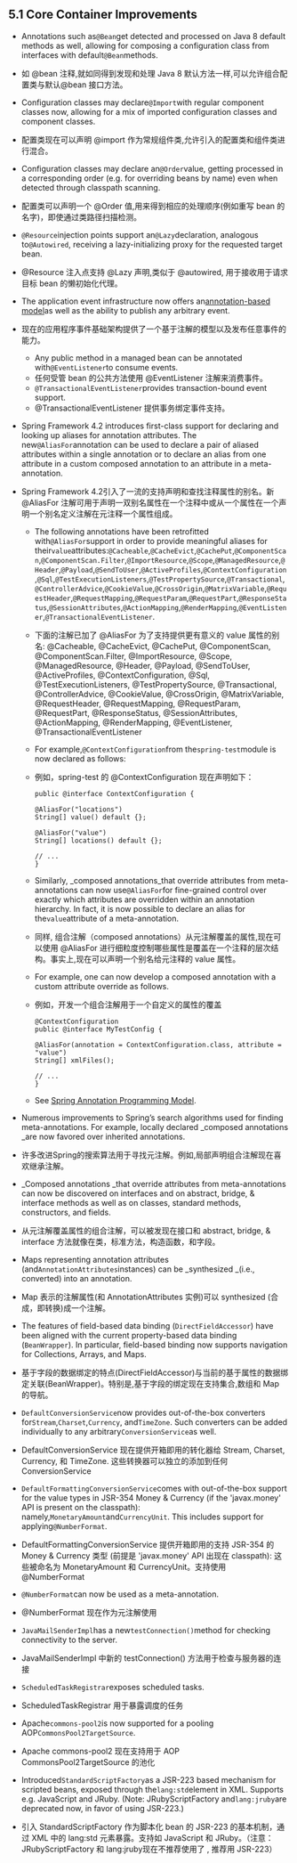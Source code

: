 ## 5.1 Core Container Improvements

* Annotations such as`@Bean`get detected and processed on Java 8 default methods as well, allowing for composing a configuration class from interfaces with default`@Bean`methods.
* 如 @bean 注释,就如同得到发现和处理 Java 8 默认方法一样,可以允许组合配置类与默认@bean 接口方法。
* Configuration classes may declare`@Import`with regular component classes now, allowing for a mix of imported configuration classes and component classes.
* 配置类现在可以声明 @import 作为常规组件类,允许引入的配置类和组件类进行混合。
* Configuration classes may declare an`@Order`value, getting processed in a corresponding order \(e.g. for overriding beans by name\) even when detected through classpath scanning.
* 配置类可以声明一个 @Order 值,用来得到相应的处理顺序(例如重写 bean 的名字)，即使通过类路径扫描检测。
* `@Resource`injection points support an`@Lazy`declaration, analogous to`@Autowired`, receiving a lazy-initializing proxy for the requested target bean.
* @Resource 注入点支持 @Lazy 声明,类似于 @autowired, 用于接收用于请求目标 bean 的懒初始化代理。
* The application event infrastructure now offers an[annotation-based model](https://docs.spring.io/spring/docs/current/spring-framework-reference/htmlsingle/#context-functionality-events-annotation)as well as the ability to publish any arbitrary event.
* 现在的应用程序事件基础架构提供了一个基于注解的模型以及发布任意事件的能力。

  * Any public method in a managed bean can be annotated with`@EventListener`to consume events.
  * 任何受管 bean 的公共方法使用 @EventListener 注解来消费事件。
  * `@TransactionalEventListener`provides transaction-bound event support.
  * @TransactionalEventListener 提供事务绑定事件支持。

* Spring Framework 4.2 introduces first-class support for declaring and looking up aliases for annotation attributes. The new`@AliasFor`annotation can be used to declare a pair of aliased attributes within a single annotation or to declare an alias from one attribute in a custom composed annotation to an attribute in a meta-annotation.
* Spring Framework 4.2引入了一流的支持声明和查找注释属性的别名。新 @AliasFor 注解可用于声明一双别名属性在一个注释中或从一个属性在一个声明一个别名定义注解在元注释一个属性组成。

  * The following annotations have been retrofitted with`@AliasFor`support in order to provide meaningful aliases for their`value`attributes:`@Cacheable`,`@CacheEvict`,`@CachePut`,`@ComponentScan`,`@ComponentScan.Filter`,`@ImportResource`,`@Scope`,`@ManagedResource`,`@Header`,`@Payload`,`@SendToUser`,`@ActiveProfiles`,`@ContextConfiguration`,`@Sql`,`@TestExecutionListeners`,`@TestPropertySource`,`@Transactional`,`@ControllerAdvice`,`@CookieValue`,`@CrossOrigin`,`@MatrixVariable`,`@RequestHeader`,`@RequestMapping`,`@RequestParam`,`@RequestPart`,`@ResponseStatus`,`@SessionAttributes`,`@ActionMapping`,`@RenderMapping`,`@EventListener`,`@TransactionalEventListener`.
  * 下面的注解已加了 @AliasFor 为了支持提供更有意义的 value 属性的别名: @Cacheable, @CacheEvict, @CachePut, @ComponentScan, @ComponentScan.Filter, @ImportResource, @Scope, @ManagedResource, @Header, @Payload, @SendToUser, @ActiveProfiles, @ContextConfiguration, @Sql, @TestExecutionListeners, @TestPropertySource, @Transactional, @ControllerAdvice, @CookieValue, @CrossOrigin, @MatrixVariable, @RequestHeader, @RequestMapping, @RequestParam, @RequestPart, @ResponseStatus, @SessionAttributes, @ActionMapping, @RenderMapping, @EventListener, @TransactionalEventListener
  * For example,`@ContextConfiguration`from the`spring-test`module is now declared as follows:
  * 例如，spring-test 的 @ContextConfiguration 现在声明如下：

    ```
    public @interface ContextConfiguration {

    @AliasFor("locations")
    String[] value() default {};

    @AliasFor("value")
    String[] locations() default {};

    // ...
    }
    ```

  * Similarly, _composed annotations_that override attributes from meta-annotations can now use`@AliasFor`for fine-grained control over exactly which attributes are overridden within an annotation hierarchy. In fact, it is now possible to declare an alias for the`value`attribute of a meta-annotation.
  * 同样, 组合注解（composed annotations）从元注解覆盖的属性,现在可以使用 @AliasFor 进行细粒度控制哪些属性是覆盖在一个注释的层次结构。事实上,现在可以声明一个别名给元注释的 value 属性。
  * For example, one can now develop a composed annotation with a custom attribute override as follows.
  * 例如，开发一个组合注解用于一个自定义的属性的覆盖

    ```
    @ContextConfiguration
    public @interface MyTestConfig {

    @AliasFor(annotation = ContextConfiguration.class, attribute = "value")
    String[] xmlFiles();

    // ...
    }
    ```

  * See [Spring Annotation Programming Model](https://docs.spring.io/spring/docs/current/spring-framework-reference/htmlsingle/#annotation-programming-model).

* Numerous improvements to Spring’s search algorithms used for finding meta-annotations. For example, locally declared _composed annotations _are now favored over inherited annotations.
* 许多改进Spring的搜索算法用于寻找元注解。例如,局部声明组合注解现在喜欢继承注解。
* _Composed annotations _that override attributes from meta-annotations can now be discovered on interfaces and on abstract, bridge, & interface methods as well as on classes, standard methods, constructors, and fields.
* 从元注解覆盖属性的组合注解，可以被发现在接口和 abstract, bridge, & interface 方法就像在类，标准方法，构造函数，和字段。
* Maps representing annotation attributes \(and`AnnotationAttributes`instances\) can be _synthesized _\(i.e., converted\) into an annotation.
* Map 表示的注解属性(和 AnnotationAttributes 实例)可以 synthesized (合成，即转换)成一个注解。
* The features of field-based data binding \(`DirectFieldAccessor`\) have been aligned with the current property-based data binding \(`BeanWrapper`\). In particular, field-based binding now supports navigation for Collections, Arrays, and Maps.
* 基于字段的数据绑定的特点(DirectFieldAccessor)与当前的基于属性的数据绑定关联(BeanWrapper)。特别是,基于字段的绑定现在支持集合,数组和 Map 的导航。
* `DefaultConversionService`now provides out-of-the-box converters for`Stream`,`Charset`,`Currency`, and`TimeZone`. Such converters can be added individually to any arbitrary`ConversionService`as well.
* DefaultConversionService 现在提供开箱即用的转化器给 Stream, Charset, Currency, 和 TimeZone. 这些转换器可以独立的添加到任何 ConversionService
* `DefaultFormattingConversionService`comes with out-of-the-box support for the value types in JSR-354 Money & Currency \(if the 'javax.money' API is present on the classpath\): namely,`MonetaryAmount`and`CurrencyUnit`. This includes support for applying`@NumberFormat`.
* DefaultFormattingConversionService 提供开箱即用的支持 JSR-354 的 Money & Currency 类型 (前提是 'javax.money' API 出现在 classpath): 这些被命名为 MonetaryAmount 和 CurrencyUnit。支持使用 @NumberFormat
* `@NumberFormat`can now be used as a meta-annotation.
*  @NumberFormat 现在作为元注解使用
* `JavaMailSenderImpl`has a new`testConnection()`method for checking connectivity to the server.
* JavaMailSenderImpl 中新的 testConnection() 方法用于检查与服务器的连接
* `ScheduledTaskRegistrar`exposes scheduled tasks.
* ScheduledTaskRegistrar 用于暴露调度的任务
* Apache`commons-pool2`is now supported for a pooling AOP`CommonsPool2TargetSource`.
* Apache commons-pool2 现在支持用于 AOP CommonsPool2TargetSource 的池化
* Introduced`StandardScriptFactory`as a JSR-223 based mechanism for scripted beans, exposed through the`lang:std`element in XML. Supports e.g. JavaScript and JRuby. \(Note: JRubyScriptFactory and`lang:jruby`are deprecated now, in favor of using JSR-223.\)
* 引入 StandardScriptFactory 作为脚本化 bean 的 JSR-223 的基本机制，通过 XML 中的 lang:std 元素暴露。支持如 JavaScript 和 JRuby。（注意：JRubyScriptFactory 和 lang:jruby现在不推荐使用了 , 推荐用 JSR-223）



